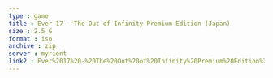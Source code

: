 ```yaml
---
type : game
title : Ever 17 - The Out of Infinity Premium Edition (Japan)
size : 2.5 G
format : iso
archive : zip
server : myrient
link2 : Ever%2017%20-%20The%20Out%20of%20Infinity%20Premium%20Edition%20%28Japan%29
---
```

